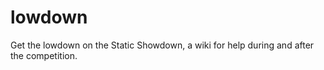 lowdown
=======

Get the lowdown on the Static Showdown, a wiki for help during and after the competition.
